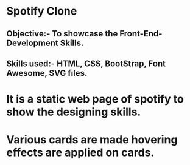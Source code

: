# Spotify Clone

## Objective:- To showcase the Front-End-Development Skills.

## Skills used:- HTML, CSS, BootStrap, Font Awesome, SVG files.

# It is a static web page of spotify to show the designing skills.
# Various cards are made hovering effects are applied on cards.



